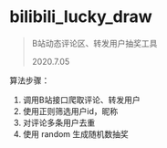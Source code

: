 # bilibili_lucky_draw

> B站动态评论区、转发用户抽奖工具
>
> 2020.7.05

算法步骤：
1. 调用B站接口爬取评论、转发用户
2. 使用正则筛选用户id，昵称
3. 对评论多条用户去重
4. 使用 random 生成随机数抽奖
